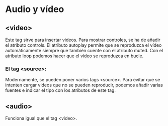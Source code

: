 # Audio y vídeo

## &lt;video&gt;
Este tag sirve para insertar videos. Para mostrar controles, se ha de añadir el atributo controls. El atributo autoplay permite que se reproduzca el vídeo automáticamente siempre que también cuente con el atributo muted. Con el atributo loop podemos hacer que el vídeo se reproduzca en bucle.

### El tag &lt;source&gt;:
Modernamente, se pueden poner varios tags &lt;source&gt;. Para evitar que se intenten cargar videos que no se pueden reproducir, podemos añadir varias fuentes e indicar el tipo con los atributos de este tag.

## &lt;audio&gt;
Funciona igual que el tag &lt;video&gt;.
